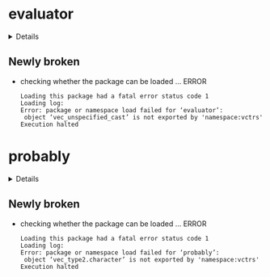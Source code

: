 # evaluator

<details>

* Version: 0.4.0
* Source code: https://github.com/cran/evaluator
* URL: https://evaluator.tidyrisk.org
* BugReports: https://github.com/davidski/evaluator/issues
* Date/Publication: 2019-04-10 16:17:58 UTC
* Number of recursive dependencies: 134

Run `revdep_details(,"evaluator")` for more info

</details>

## Newly broken

*   checking whether the package can be loaded ... ERROR
    ```
    Loading this package had a fatal error status code 1
    Loading log:
    Error: package or namespace load failed for ‘evaluator’:
     object ‘vec_unspecified_cast’ is not exported by 'namespace:vctrs'
    Execution halted
    ```

# probably

<details>

* Version: 0.0.2
* Source code: https://github.com/cran/probably
* URL: https://github.com/tidymodels/probably/
* BugReports: https://github.com/tidymodels/probably/issues
* Date/Publication: 2019-03-07 17:40:08 UTC
* Number of recursive dependencies: 70

Run `revdep_details(,"probably")` for more info

</details>

## Newly broken

*   checking whether the package can be loaded ... ERROR
    ```
    Loading this package had a fatal error status code 1
    Loading log:
    Error: package or namespace load failed for ‘probably’:
     object ‘vec_type2.character’ is not exported by 'namespace:vctrs'
    Execution halted
    ```


